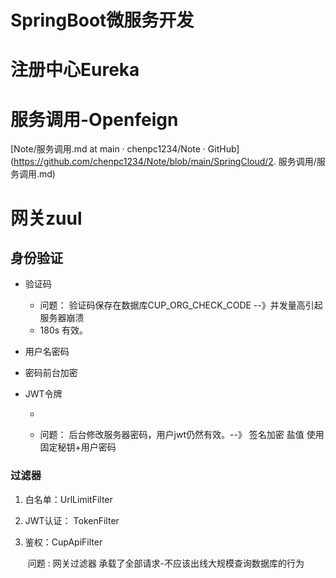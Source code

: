 # SpringBoot微服务开发

[springboot]: https://github.com/chenpc1234/Note/blob/main/SpingBoot/SpringBoot.md



# 注册中心Eureka

[EUREKA 注册中心]: https://github.com/chenpc1234/Note/blob/main/SpringCloud/1.%20%E6%9C%8D%E5%8A%A1%E6%B3%A8%E5%86%8C%E4%B8%8E%E5%8F%91%E7%8E%B0/%E6%9C%8D%E5%8A%A1%E6%B3%A8%E5%86%8C%E4%B8%8E%E5%8F%91%E7%8E%B0.md

# 服务调用-Openfeign

[Note/服务调用.md at main · chenpc1234/Note · GitHub](https://github.com/chenpc1234/Note/blob/main/SpringCloud/2. 服务调用/服务调用.md)

# 网关zuul

[Zuul]: https://github.com/chenpc1234/Note/blob/main/SpringCloud/4.%20%E6%9C%8D%E5%8A%A1%E7%BD%91%E5%85%B3/Zuul/Zuul.md



## 身份验证

- 验证码
  - 问题： 验证码保存在数据库CUP_ORG_CHECK_CODE   --》并发量高引起服务器崩溃
  - 180s 有效。

- 用户名密码
  
- 密码前台加密 
  
- JWT令牌

  - [JWT令牌]: https://github.com/chenpc1234/Note/blob/main/Spring/SpringSecurity/%E5%8D%95%E7%82%B9%E7%99%BB%E5%BD%95/JWT%E4%BB%A4%E7%89%8C.md

  - 问题： 后台修改服务器密码，用户jwt仍然有效。--》 签名加密 盐值 使用固定秘钥+用户密码

### 过滤器

1. 白名单：UrlLimitFilter

2. JWT认证： TokenFilter

3. 鉴权：CupApiFilter

   ​	问题 :  网关过滤器 承载了全部请求-不应该出线大规模查询数据库的行为

